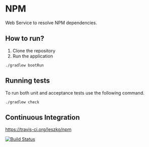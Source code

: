# NPM

Web Service to resolve NPM dependencies.

## How to run?

1. Clone the repository
2. Run the application

```
./gradlew bootRun
```

## Running tests

To run both unit and acceptance tests use the following command.

```
./gradlew check
```

## Continuous Integration

<https://travis-ci.org/leszko/npm>

[![Build Status](https://travis-ci.org/leszko/npm.svg?branch=master)](https://travis-ci.org/leszko/npm)